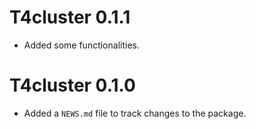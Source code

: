 # T4cluster 0.1.1

* Added some functionalities.

# T4cluster 0.1.0

* Added a `NEWS.md` file to track changes to the package.
